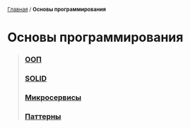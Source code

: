 <sub>[Главная](../../index.md) / **Основы программирования** </sub>

# **Основы программирования**

> ### **[ООП](OOP.md)**
>
> ### **[SOLID](SOLID.md)**
>
> ### **[Микросервисы](Microservices.md)**
>
> ### **[Паттерны](Patterns/README.md)**
